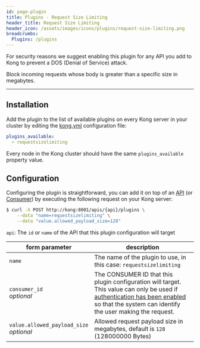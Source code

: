 ```yaml
---
id: page-plugin
title: Plugins - Request Size Limiting
header_title: Request Size Limiting
header_icon: /assets/images/icons/plugins/request-size-limiting.png
breadcrumbs:
  Plugins: /plugins
---
```


<div class="alert alert-warning">
  For security reasons we suggest enabling this plugin for any API you add to Kong to prevent a DOS (Denial of Service) attack.
</div>

Block incoming requests whose body is greater than a specific size in megabytes.

---

## Installation

Add the plugin to the list of available plugins on every Kong server in your cluster by editing the [kong.yml][configuration] configuration file:

```yaml
plugins_available:
  - requestsizelimiting
```

Every node in the Kong cluster should have the same `plugins_available` property value.

## Configuration

Configuring the plugin is straightforward, you can add it on top of an [API][api-object] (or [Consumer][consumer-object]) by executing the following request on your Kong server:

```bash
$ curl -X POST http://kong:8001/apis/{api}/plugins \
    --data "name=requestsizelimiting" \
    --data "value.allowed_payload_size=128"
```

`api`: The `id` or `name` of the API that this plugin configuration will target

form parameter                               | description
 ---                                    | ---
`name`                                  | The name of the plugin to use, in this case: `requestsizelimiting`
`consumer_id`<br>*optional*             | The CONSUMER ID that this plugin configuration will target. This value can only be used if [authentication has been enabled][faq-authentication] so that the system can identify the user making the request.
`value.allowed_payload_size`<br>*optional*    | Allowed request payload size in megabytes, default is `128` (128000000 Bytes)

[api-object]: /docs/{{site.data.kong_latest.version}}/admin-api/#api-object
[configuration]: /docs/{{site.data.kong_latest.version}}/configuration
[consumer-object]: /docs/{{site.data.kong_latest.version}}/admin-api/#consumer-object
[faq-authentication]: /docs/{{site.data.kong_latest.version}}/faq/#how-can-i-add-an-authentication-layer-on-a-microservice/api?
